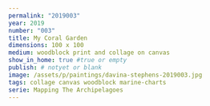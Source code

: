 ```yaml
---
permalink: "2019003"
year: 2019
number: "003"
title: My Coral Garden
dimensions: 100 x 100
medium: woodblock print and collage on canvas
show_in_home: true #true or empty
publish: # notyet or blank
image: /assets/p/paintings/davina-stephens-2019003.jpg
tags: collage canvas woodblock marine-charts
serie: Mapping The Archipelagoes
---
```

